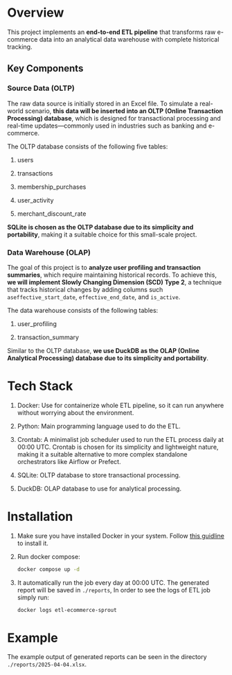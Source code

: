 # Overview
This project implements an **end-to-end ETL pipeline** that transforms raw e-commerce data into an analytical data warehouse with complete historical tracking.

## Key Components
### Source Data (OLTP)
The raw data source is initially stored in an Excel file. To simulate a real-world scenario, **this data will be inserted into an OLTP (Online Transaction Processing) database**, which is designed for transactional processing and real-time updates—commonly used in industries such as banking and e-commerce.

The OLTP database consists of the following five tables:

1. users

2. transactions

3. membership_purchases

4. user_activity

5. merchant_discount_rate

**SQLite is chosen as the OLTP database due to its simplicity and portability**, making it a suitable choice for this small-scale project.

### Data Warehouse (OLAP)
The goal of this project is to **analyze user profiling and transaction summaries**, which require maintaining historical records. To achieve this, **we will implement Slowly Changing Dimension (SCD) Type 2**, a technique that tracks historical changes by adding columns such `aseffective_start_date`, `effective_end_date`, and `is_active`.

The data warehouse consists of the following tables:

1. user_profiling

2. transaction_summary

Similar to the OLTP database, **we use DuckDB as the OLAP (Online Analytical Processing) database due to its simplicity and portability**.

# Tech Stack
1. Docker: Use for containerize whole ETL pipeline, so it can run anywhere without worrying about the environment.

2. Python: Main programming language used to do the ETL.

3. Crontab: A minimalist job scheduler used to run the ETL process daily at 00:00 UTC. Crontab is chosen for its simplicity and lightweight nature, making it a suitable alternative to more complex standalone orchestrators like Airflow or Prefect.

4. SQLite: OLTP database to store transactional processing.

5. DuckDB: OLAP database to use for analytical processing.

# Installation
1. Make sure you have installed Docker in your system. Follow [this guidline](https://docs.docker.com/engine/install/) to install it.

2. Run docker compose:
    ```bash
    docker compose up -d
    ```

3. It automatically run the job every day at 00:00 UTC. The generated report will be saved in `./reports`, In order to see the logs of ETL job simply run:
    ```bash
    docker logs etl-ecommerce-sprout
    ```

# Example
The example output of generated reports can be seen in the directory `./reports/2025-04-04.xlsx`.
